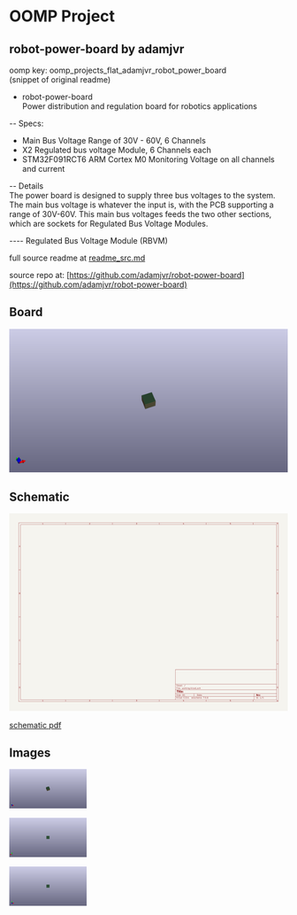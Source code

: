 # OOMP Project  
## robot-power-board  by adamjvr  
  
oomp key: oomp_projects_flat_adamjvr_robot_power_board  
(snippet of original readme)  
  
- robot-power-board  
Power distribution and regulation board for robotics applications  
  
-- Specs:  
* Main Bus Voltage Range of 30V - 60V, 6 Channels  
* X2 Regulated bus voltage Module, 6 Channels each  
* STM32F091RCT6 ARM Cortex M0 Monitoring Voltage on all channels and current  
  
  
  
-- Details  
The power board is designed to supply three bus voltages to the system.  
The main bus voltage is whatever the input is, with the PCB supporting a  
range of 30V-60V. This main bus voltages feeds the two other sections,  
which are sockets for Regulated Bus Voltage Modules.  
  
---- Regulated Bus Voltage Module (RBVM)  
   
  
  full source readme at [readme_src.md](readme_src.md)  
  
source repo at: [https://github.com/adamjvr/robot-power-board](https://github.com/adamjvr/robot-power-board)  
## Board  
  
[![working_3d.png](working_3d_600.png)](working_3d.png)  
## Schematic  
  
[![working_schematic.png](working_schematic_600.png)](working_schematic.png)  
  
[schematic pdf](working_schematic.pdf)  
## Images  
  
[![working_3d.png](working_3d_140.png)](working_3d.png)  
  
[![working_3d_back.png](working_3d_back_140.png)](working_3d_back.png)  
  
[![working_3d_front.png](working_3d_front_140.png)](working_3d_front.png)  
